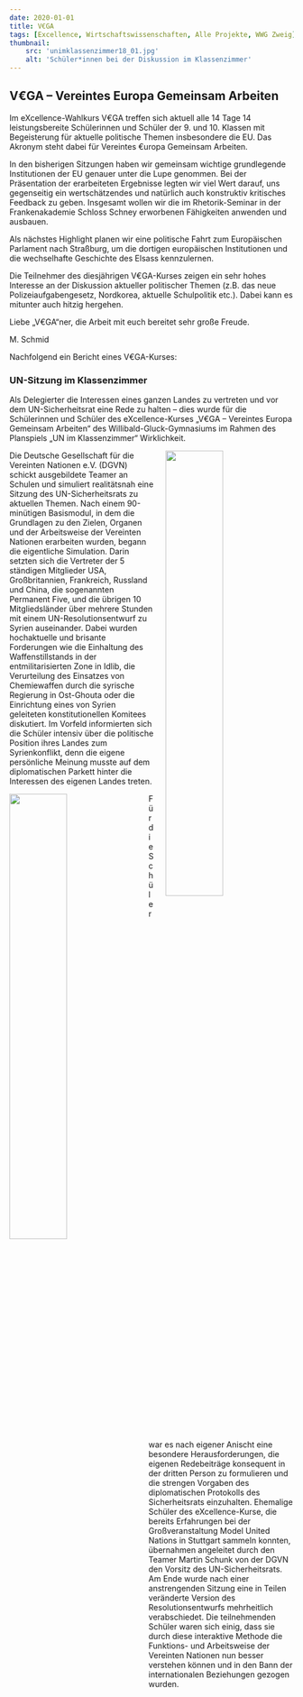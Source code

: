 ```yaml
---
date: 2020-01-01
title: V€GA
tags: [Excellence, Wirtschaftswissenschaften, Alle Projekte, WWG Zweig]
thumbnail: 
    src: 'unimklassenzimmer18_01.jpg'
    alt: 'Schüler*innen bei der Diskussion im Klassenzimmer' 
---
```


## V€GA – Vereintes Europa Gemeinsam Arbeiten

Im eXcellence-Wahlkurs V€GA treffen sich aktuell alle 14 Tage 14 leistungsbereite Schülerinnen und Schüler der 9. und 10. Klassen mit Begeisterung für aktuelle politische Themen insbesondere die EU. Das Akronym steht dabei für Vereintes €uropa Gemeinsam Arbeiten.

In den bisherigen Sitzungen haben wir gemeinsam wichtige grundlegende Institutionen der EU genauer unter die Lupe genommen. Bei der Präsentation der erarbeiteten Ergebnisse legten wir viel Wert darauf, uns gegenseitig ein wertschätzendes und natürlich auch konstruktiv kritisches Feedback zu geben. Insgesamt wollen wir die im Rhetorik-Seminar in der Frankenakademie Schloss Schney erworbenen Fähigkeiten anwenden und ausbauen.

Als nächstes Highlight planen wir eine politische Fahrt zum Europäischen Parlament nach Straßburg, um die dortigen europäischen Institutionen und die wechselhafte Geschichte des Elsass kennzulernen.

Die Teilnehmer des diesjährigen V€GA-Kurses zeigen ein sehr hohes Interesse an der Diskussion aktueller politischer Themen (z.B. das neue Polizeiaufgabengesetz, Nordkorea, aktuelle Schulpolitik etc.). Dabei kann es mitunter auch hitzig hergehen.

Liebe „V€GA“ner, die Arbeit mit euch bereitet sehr große Freude.

M. Schmid

Nachfolgend ein Bericht eines V€GA-Kurses:

### UN-Sitzung im Klassenzimmer

Als Delegierter die Interessen eines ganzen Landes zu vertreten und vor dem UN-Sicherheitsrat eine Rede zu halten – dies wurde für die Schülerinnen und Schüler des eXcellence-Kurses „V€GA – Vereintes Europa Gemeinsam Arbeiten“ des Willibald-Gluck-Gymnasiums im Rahmen des Planspiels „UN im Klassenzimmer“ Wirklichkeit.

<img src = "/images/unimklassenzimmer18_01.jpg" style ="float:right;width: 45%; margin-left:20px">

Die Deutsche Gesellschaft für die Vereinten Nationen e.V. (DGVN) schickt ausgebildete Teamer an Schulen und simuliert realitätsnah eine Sitzung des UN-Sicherheitsrats zu aktuellen Themen. Nach einem 90-minütigen Basismodul, in dem die Grundlagen zu den Zielen, Organen und der Arbeitsweise der Vereinten Nationen erarbeiten wurden, begann die eigentliche Simulation. Darin setzten sich die Vertreter der 5 ständigen Mitglieder USA, Großbritannien, Frankreich, Russland und China, die sogenannten Permanent Five, und die übrigen 10 Mitgliedsländer über mehrere Stunden mit einem UN-Resolutionsentwurf zu Syrien auseinander. Dabei wurden hochaktuelle und brisante Forderungen wie die Einhaltung des Waffenstillstands in der entmilitarisierten Zone in Idlib, die Verurteilung des Einsatzes von Chemiewaffen durch die syrische Regierung in Ost-Ghouta oder die Einrichtung eines von Syrien geleiteten konstitutionellen Komitees diskutiert. Im Vorfeld informierten sich die Schüler intensiv über die politische Position ihres Landes zum Syrienkonflikt, denn die eigene persönliche Meinung musste auf dem diplomatischen Parkett hinter die Interessen des eigenen Landes treten. 

<img src = "/images/unimklassenzimmer18_02.jpg" style ="float:left;width: 45%; margin-right:20px">

Für die Schüler war es nach eigener Anischt eine besondere Herausforderungen, die eigenen Redebeiträge konsequent in der dritten Person zu formulieren und die strengen Vorgaben des diplomatischen Protokolls des Sicherheitsrats einzuhalten.
Ehemalige Schüler des eXcellence-Kurse, die bereits Erfahrungen bei der Großveranstaltung Model United Nations in Stuttgart sammeln konnten, übernahmen angeleitet durch den Teamer Martin Schunk von der DGVN den Vorsitz des UN-Sicherheitsrats.
Am Ende wurde nach einer anstrengenden Sitzung eine in Teilen veränderte Version des Resolutionsentwurfs mehrheitlich verabschiedet. Die teilnehmenden Schüler waren sich einig, dass sie durch diese interaktive Methode die Funktions- und Arbeitsweise der Vereinten Nationen nun besser verstehen können und in den Bann der internationalen Beziehungen gezogen wurden.